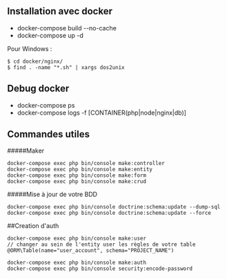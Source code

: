 ## Installation avec docker

- docker-compose build --no-cache
- docker-compose up -d 

Pour Windows : 
```
$ cd docker/nginx/
$ find . -name "*.sh" | xargs dos2unix
```

## Debug docker 

- docker-compose ps
- docker-compose logs -f [CONTAINER(php|node|nginx|db)]

## Commandes utiles

#####Maker
```
docker-compose exec php bin/console make:controller
docker-compose exec php bin/console make:entity
docker-compose exec php bin/console make:form
docker-compose exec php bin/console make:crud
```
#####Mise à jour de votre BDD
```
docker-compose exec php bin/console doctrine:schema:update --dump-sql
docker-compose exec php bin/console doctrine:schema:update --force
```
##Creation d'auth
```
docker-compose exec php bin/console make:user
// changer au sein de l'entity user les règles de votre table
@ORM\Table(name="user_account", schema="PROJECT_NAME")

docker-compose exec php bin/console make:auth
docker-compose exec php bin/console security:encode-password
```